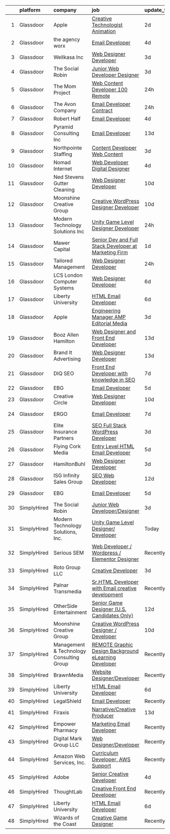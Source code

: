 

|    | platform    | company                                  | job                                                                                                                                                                                                                                                                                                                                                                                                                                                                                                                                                                                                                                                                                                                                                                                                                                                                                                                                                                                                                                                                                                                                                                                                                                                                                                                                                                                                        | update_time   | location                      |
|---:|:------------|:-----------------------------------------|:-----------------------------------------------------------------------------------------------------------------------------------------------------------------------------------------------------------------------------------------------------------------------------------------------------------------------------------------------------------------------------------------------------------------------------------------------------------------------------------------------------------------------------------------------------------------------------------------------------------------------------------------------------------------------------------------------------------------------------------------------------------------------------------------------------------------------------------------------------------------------------------------------------------------------------------------------------------------------------------------------------------------------------------------------------------------------------------------------------------------------------------------------------------------------------------------------------------------------------------------------------------------------------------------------------------------------------------------------------------------------------------------------------------|:--------------|:------------------------------|
|  1 | Glassdoor   | Apple                                    | [Creative Technologist   Animation](https://www.glassdoor.com/partner/jobListing.htm?pos=130&ao=1136043&s=58&guid=000001837dcc27abb27df89c69486fee&src=GD_JOB_AD&t=SR&vt=w&cs=1_6f1f8c33&cb=1664262875615&jobListingId=1008160218699&jrtk=3-0-1gdusoa3ijrr5801-1gdusoa41haq3800-fbd191514e7d56a8-)                                                                                                                                                                                                                                                                                                                                                                                                                                                                                                                                                                                                                                                                                                                                                                                                                                                                                                                                                                                                                                                                                                         | 2d            | Cupertino, CA                 |
|  2 | Glassdoor   | the agency worx                          | [Email Developer](https://www.glassdoor.com/partner/jobListing.htm?pos=123&ao=1110586&s=58&guid=000001837dcc27abb27df89c69486fee&src=GD_JOB_AD&t=SR&vt=w&ea=1&cs=1_cf466d24&cb=1664262875615&jobListingId=1008156418066&cpc=47CFDC01B3F81FAC&jrtk=3-0-1gdusoa3ijrr5801-1gdusoa41haq3800-ba3a2b1200426598--6NYlbfkN0CNOKpjDIEH11s39GTuUki_mvxNbnX5BtDlH5CMrheAnKze_5JrwQ4joDkGUDohP_TeVmpf_1zaSQAPLLCMXaTrscln2tTcZD09p9HKpnyd-as8dTt3XrMsS4PL3sROnPnm4BK-TxTQqsNl2ScSlrBi5jEoqBn8L4mqF1IhiuN-S6a-YM_3ZKp-2hWa-mKXzAMGqc_7uE8hwvqjXv31dw0zk6mzm6yV9n9DZoLt_ztRnpi3B8cAWAtByVC72YwDvyaWyUHB6Mjs7az6-kXrfEWNOwmBTxXXc7IHdnuSqyVfbE2EncN91mfWZRwi4LgUQRXxYh9SQos4gy0eGEXFYC6dXFPWy75pq9LdJIcbQW96-nydJftnKZfgzx1pglx_DiPv0LhMFq-0J_g4mRhEfgY9mY8fMEIhEMWJIQ-XIVm2xDXKoBBFqRlR7GRSPE_k5q-Jt_fpurNKC_rlVKCBa49sxP6h0847Sn0udOy9_zgZt7cuL8QZuCSMyydWwCMq397EvWYDVitjYQ%3D%3D)                                                                                                                                                                                                                                                                                                                                                                                                                                                                                                                                     | 4d            | New York, NY                  |
|  3 | Glassdoor   | Wellkasa Inc                             | [Web Designer Developer](https://www.glassdoor.com/partner/jobListing.htm?pos=110&ao=1110586&s=58&guid=000001837dcc27abb27df89c69486fee&src=GD_JOB_AD&t=SR&vt=w&ea=1&cs=1_0d40004e&cb=1664262875613&jobListingId=1008158726924&cpc=8A48E7D5890B96AC&jrtk=3-0-1gdusoa3ijrr5801-1gdusoa41haq3800-64b475efa8964fbd--6NYlbfkN0BdDHiSlq2TKVYTvK036ioTcRDjelCKzvFOpLFiF--0iYywErtz7uGZ-92vhE2ktUvlq98-sndBfZrXxv_ocfrE0XFUVCaf35SpJWwfn1zYGc9UbipOHtfrKrjms-KJ8FQkoywJ2aZMAyeOhwh7wfN33fdYW0oT13cgoa1ojk533IT7nEGSQe3CdKHtaG8IrZdmJLVz01EGIQ2PEntivlzsv6w6UmH7I702wlp79lZvHho4AZmhq59jSNdjusLBlCtaMPnGO27gT9qukkoCxlpwMcGPo96Wo-WHQO4jG_n8dxfSexzZ5aimzr-ltRKS-sC7ICK4H2gh8tUI-_mT6Wo0dVUxZQwlfiBu6iYJRIOpi7W53eLIltwYt2euX0Q3GsSXOuR0jgzL2Y8YcrqPiSLwZwibfW-SPqX_Bp-qP0dhubSWtTXByj3EOwqiPcKwhShOvKS8nvz1WjA_31fVcEbuHQfXQWRMngy4EqrFFCjJBebgQ0_bOeWEOARPsUHepq-EqBA_AyzHOg%3D%3D)                                                                                                                                                                                                                                                                                                                                                                                                                                                                                                                              | 3d            | Scottsdale, AZ                |
|  4 | Glassdoor   | The Social Robin                         | [Junior Web Developer Designer](https://www.glassdoor.com/partner/jobListing.htm?pos=116&ao=1110586&s=58&guid=000001837dcc27abb27df89c69486fee&src=GD_JOB_AD&t=SR&vt=w&ea=1&cs=1_c8c2892b&cb=1664262875614&jobListingId=1008158385207&cpc=451933188B21919D&jrtk=3-0-1gdusoa3ijrr5801-1gdusoa41haq3800-a4700ca198d49a1e--6NYlbfkN0BVEiCwtio_zq3mOGmhG3aHdQny94tlzy-k67z9IkphDraalBvzlH_uzJy8THcCVP2waJSd3yiwSETxdtK4p7WGdYe6iEdQIgLTJgRkgtmaAG-Ira_mL4q6O-3H-ODYq0f377Ah1rO660J0oLi7zvjCMqIM9s-nWo1gLlJP3or2dewY9edJ01451bpvce_yHEfdM7pBeUzDuqkl7omMoLSjdh7YUt_l6GIutwViAADVF1XW2Z8zD6PNhGACYHa9YCDKHCuwHlBgdtCnz5gmeVSAIH2Oe-auW3JSOycbQHsFOGo1AiwP1ymNoSv09T6X2gynblNxbhNCkTbkvnIn5hc8gHjSczkQWy2j2CkSc4dBUIR3v3lyfZfFzL7ASFXoEK5KUDiRbeiK0wvGHkHyRubu3t30QsvVWZsk5hlihRCteVR1wk7FG-Jas0r4mkTrSSlv659mzpaPuVvJ788w9b3tHYLjPivtlpjxm8-s9Sgyz1f9te9U_HS2KIHZuiYHHi-TzQ4m9yQgRDtuPB4QtjKD)                                                                                                                                                                                                                                                                                                                                                                                                                                                                                                                   | 3d            | Dallas, TX                    |
|  5 | Glassdoor   | The Mom Project                          | [Web Content Developer  100  Remote ](https://www.glassdoor.com/partner/jobListing.htm?pos=115&ao=1110586&s=58&guid=000001837dcc27abb27df89c69486fee&src=GD_JOB_AD&t=SR&vt=w&cs=1_4146c146&cb=1664262875614&jobListingId=1008164091825&cpc=42BEC95245890617&jrtk=3-0-1gdusoa3ijrr5801-1gdusoa41haq3800-ff66e1d1be38de6b--6NYlbfkN0BDp_epf89aHDQhKpPegNJQ_ldQpEFZQsM9OcONMGxWx6pU56EKHF58QjVdAUvn2gUbpH2D-Xcn68OsyO6GyaEFEol_XQIHhkXHzveuxVYW2wzfYgYBBS20mGRokWeWIBVbJ3ThXBSF7trpB-SY7l0-5AgmhcjMrobZRPqfGwG7tUYYQNs5CoDFXXAK5kk3Z7P6pzZHMQC8PhkTF3uuWLyscHzjUFxlia1p8VZOxb17VZqeyT2GPfyFkwh5sLgsOAkBJwZM85bBm3hLxHGz5SpccV5wXZixg-sl0xqsE9-2FA5emn0Mank4CM7HSISrERusfSu9QsETTgMCYqy-moY_DvaBKJiPbN_1IVtgK-mYTYkuDvoazI6WPimkZKg5hnLLyGimk_oIEDCP3pnEf4Ok7JNrtB2mVw1QfHcMEmdwLo2N4_ofdAmhmrOEwmUteo9zg5XCo93qTp9LKCWtSSJFNiiPOIFS_mEKUKvgDA75_hYjqK21iGcX_Zred_7kXpaZH06euMa8k2ANRYNYW5Khb1w2FdngSWTv0qpTGxQsaSBtUnfyGk0LPXFd_jKGFk6R9E4sM5ECZgL2gbdIDfuV)                                                                                                                                                                                                                                                                                                                                                                                                                                                  | 24h           | Remote                        |
|  6 | Glassdoor   | The Avon Company                         | [Email Developer  Contract ](https://www.glassdoor.com/partner/jobListing.htm?pos=129&ao=1136043&s=58&guid=000001837dcc27abb27df89c69486fee&src=GD_JOB_AD&t=SR&vt=w&cs=1_1b4417a8&cb=1664262875615&jobListingId=1008162792934&jrtk=3-0-1gdusoa3ijrr5801-1gdusoa41haq3800-b7408ea2e7c3ffd8-)                                                                                                                                                                                                                                                                                                                                                                                                                                                                                                                                                                                                                                                                                                                                                                                                                                                                                                                                                                                                                                                                                                                | 24h           | New York, NY                  |
|  7 | Glassdoor   | Robert Half                              | [Email Developer](https://www.glassdoor.com/partner/jobListing.htm?pos=122&ao=1110586&s=58&guid=000001837dcc27abb27df89c69486fee&src=GD_JOB_AD&t=SR&vt=w&ea=1&cs=1_4f50f69b&cb=1664262875615&jobListingId=1008156402707&cpc=451933188B21919D&jrtk=3-0-1gdusoa3ijrr5801-1gdusoa41haq3800-42c4ec12f57e02bb--6NYlbfkN0CpzDdaQkua3np5pkmj49lKioZwmwxQ-yx5plwbYmV_M6xSIJIkD0PnD0ntiqnEwO1LTHRAR-7odutKybmCxm4fIFV0y_I_v1Ncl9DXxzoMHMZrdbm8WbEdvasGZldRVYzRli6H80llDv0CvLuUO4n5IyKRDfv3KytJN8mDJo93RRxSd1ih5IV-zNb31-jdylIJSFgcOOivBCOYY9oEO8GURinz1JcYzAWInWL3DJxS9N666SqlP6TtgRNF0DkzM2v97qvnPtmImm24HtkF3TsgdFA97KoHp8u6kdXbyran3aTfgr7UN0iht35YKav5ikiz3UCiqMsxGzsJdGnX7LM2xvQk1_Pa_X7Cy6Zgh4xhRMdgFG9M1y4MlHiPTdetjGozurXszcz94Py9KGPRLt948eDvKAgD2GBY0YMhiCEvrh650YgD2xZEgQvzCtdC_HB-7vX6jLVHbMn1uuoYeGcn7Bj-ZUyRlpjGWIfMOPoQkap_9csLzxQFSfia7KpSuv8oXTOINkgYixflpOnzoaB2e7ram4tv5DpuR92MavIA1zssOmJNqO8A)                                                                                                                                                                                                                                                                                                                                                                                                                                                                                                 | 4d            | Irving, TX                    |
|  8 | Glassdoor   | Pyramid Consulting  Inc                  | [Email Developer](https://www.glassdoor.com/partner/jobListing.htm?pos=117&ao=1110586&s=58&guid=000001837dcc27abb27df89c69486fee&src=GD_JOB_AD&t=SR&vt=w&ea=1&cs=1_89f83d5c&cb=1664262875614&jobListingId=1008136820963&cpc=75B6770C194DCF89&jrtk=3-0-1gdusoa3ijrr5801-1gdusoa41haq3800-26c59646bb73b32a--6NYlbfkN0Bjic9BpODao-m9BEup4myv2yv9o6hanv70kCRpjMjSDcmmrD9YS-C36VMErKkfZpW7u8RJCJF-3yTU9oZ8p-_g7jnvGsWAmlxKSZbEg7m0sbKe6QoybJyi2YaE0NPp8cXkC_vIPWoc9LlCeTuq0RhSDlsrVbU8cpe81JSeiQAh_TVnXrcGp4Wa9pSpcDUFXgdtLN4hZbzY-n7wvWtR1qzN_w1EA1TtlYLsKItDJ4X3pCI-_yiLdAQUBN4BhYOIujYaiQcWOLJdLZcEAWlxuw5g0JRF8WZ949PAFXVHAuHp4-hehmbfsC_mpQhlEbmIpyMO4GVc62LVp5UhCSZOz82KGwW7e7RCXtC-RLTUBLdupp3M6Drh_V93NGT3ftldoKkhx8kJErFSPHdn1Wle7ZG7lLE78odlrMZDeTQafsRNRGubPAiwh3wwy8Dgoz9rRI5hjWiWmfT4JeXCsQ8ZijcC8XI5r--q0MtE2bbP_cM_hRw3yOdJFY3csy0zE43exUCvhdcCA0nOebyPtt0gWkmw7wDVuUnNWZfas8mjcWYK0dL6JPVcPb9BqfD9w-TmYNzA_wFhZVVVV3vwmWuo9gLa50DBOnsJPuBiP5j2vP05pUDXFH11HI726XQ7RBf5knofWjTxaGrf_tqsquJvE9gj3QNXnihpTktv6iY3T0vpvy0ZDwiiog2Uti0LV968LUtwf8ZVD89r8UHhRCFsg923lS5pjboepy76dAgc3xKzLNebLlaVYkQ9YoWz25-d145u6yVfLSMQl6Dh6ZgCXmVXFXgmnkxQD9jQr5nOBXRV5pEi9afxVAZVeiU0SbTO84iWJUnLh9MdDGPFwvoOH9Cm3MY0AJ1rZI9QNL9dbBqH8FJybm4HeBooDiGhRfAVE6VyRgecTvU8XY86IimSmWt4Fuh6dVufWDft2fTmnqVnPRomjNbZJpcznqBMGxPJHqdHKQ3KJNW3ISjiuiUlv28pSmsaI8w6R8amrITLTws1LTb8lcfawaz3mAZrnn5dbBJvLBBowQwP58dwuCwdFUYI) | 13d           | Dallas, TX                    |
|  9 | Glassdoor   | Northpointe Staffing                     | [Content Developer   Web Content](https://www.glassdoor.com/partner/jobListing.htm?pos=119&ao=1110586&s=58&guid=000001837dcc27abb27df89c69486fee&src=GD_JOB_AD&t=SR&vt=w&ea=1&cs=1_defc5ea1&cb=1664262875614&jobListingId=1008158667307&cpc=FD1C1DA32C38CFA7&jrtk=3-0-1gdusoa3ijrr5801-1gdusoa41haq3800-85aa99549f7952df--6NYlbfkN0AJKXzIKBK5A4Icsd-X245WBxvNnoj5lZwbXMrU7Kqokpie1q6NXPPYrRfUeJUwIsRRPP95Do67jS0k5Xz0gRknd_E9BJMttQOK3Jc7kaByuTSRyYe7Jip0q7etfqfKdC2O-l385yo5RddQSZnnaUvOyiVw5nHQjdaDYnjCJMJNMEm7y5cefPuJwVlwCn_eG6jp2dwSD07VlyDRHQ7aNnmV31f672sFC9zCURUKaHKb8GySPsyeQ4IGOiI3bAtZpMd4mVgNv0_8EDXbz_EVHLlc7GNbpYH28Lgao3jzXftinvXE1j6B0iNUzutT0n9WZpUZGoAyWTW_DCW420UHhVSlxhcMo7iw5qGmH_DKr8frTFa5oWDNBN5lFcryvP2Ya77G_C6btG2lVkSUf_fpuTpKZZi1K56vFrRRo7nxGQavEq78_6g3FtqOpnvCD4OEibKBd5NJCtWtFJh6sBgMucWe7XwK6TcSVwV9FQuQ69wKmzYRJPzeZ7eLSqvF8V8rxdNgvzT7IDbFnb0TIBWdrfnZCqzmrRsrE90%3D)                                                                                                                                                                                                                                                                                                                                                                                                                                                                                                   | 3d            | Remote                        |
| 10 | Glassdoor   | Nomad Internet                           | [Web Developer  Digital Designer](https://www.glassdoor.com/partner/jobListing.htm?pos=106&ao=1110586&s=58&guid=000001837dcc27abb27df89c69486fee&src=GD_JOB_AD&t=SR&vt=w&ea=1&cs=1_632f642b&cb=1664262875613&jobListingId=1008156535200&cpc=59DF70BB7E75A6DF&jrtk=3-0-1gdusoa3ijrr5801-1gdusoa41haq3800-23ce8bfd8a2f92ae--6NYlbfkN0CNayYzF1mBaI40OgT78t3Q2d9IxlwDzhsYR4HK7epYUZ7O1a9H3LGGlr834IRh8D4g5f9Pb-XN-gT3ZkZYa5E1e4kKBbadp1AMzPNW4tOO0gcsWBKHFCE7T4TvPh4h10Nq1OSdKSAoNZbz09QH840C3UVZwwqSirmOasX4OPQ-xbbBRAXHNZUHvxQmMXlvD_FpAwLC4GNhLOR2ukP5qLOZ59FW1p30UIpqmEpqlOs7AT3rrKYE8yohPYH8HDTGwRTsYWWn3UrLBNv0ufP2MnyOD-q6ALCI6d2ElVUu78bE2FkN9ibTs0T_f3OTzAT63WpDQEVifSHGdgV1PX4a3q3WiW1rOF2JUZy7vvxbbe06evyZ2eR3rA7DgdA5VrR1Nf77lKTL6RF1s2zGba-AGtWYTmoxpFgUVy370PMTtFPefmx06NOW-26fzB7YSImkObnh4mS-zoj2D0a5v-2jkZVchQY53-xXDBlb-o3ZsxWIAArlWA0TIDCtsUaBbk8CgoA2Tm9VDQ9nQ7uVgrycI-jb)                                                                                                                                                                                                                                                                                                                                                                                                                                                                                                                 | 4d            | Bulverde, TX                  |
| 11 | Glassdoor   | Ned Stevens Gutter Cleaning              | [Web Designer Developer](https://www.glassdoor.com/partner/jobListing.htm?pos=113&ao=1110586&s=58&guid=000001837dcc27abb27df89c69486fee&src=GD_JOB_AD&t=SR&vt=w&ea=1&cs=1_aba791a4&cb=1664262875614&jobListingId=1008145249117&cpc=8D52E76475A7E842&jrtk=3-0-1gdusoa3ijrr5801-1gdusoa41haq3800-92ba3729d6720e43--6NYlbfkN0AkLpTqwQyOHWZzzBh8L-NJRXeVaRNqbLPAA2fHvkxVuJSLLV_rgQ08NUaPLcDDdaiRI9iK6jQn8J5ezsPbwTlDRK7srl-ykfpmt3l_n0AvFlfSjZ1RrdHiBVvDTO2_uacut2-qB8nyvUhDiFLOk14-qdjvwrX5nKmYuUYySmL6tDhpRCi2mwK2dyD5brS4HJzqXsHFG8FE-xfdDYwYvwpGiz3-GbXt7VPFubgTf6uyBLAm1CLeTGrvBv768cOitj2rqX5L6zHNsZrOWJzntxGwffTHgUPEDNzR19Zx7cGqnaxyUnk7-V83_csP64aCki_0wa3ePdFWTDqEgdYa889xRaXbZvm_RhsC9X_BLkzT2X57psRWr8dFiIEExLwFh5dwXcdX-ypq8nK-H6GopL4V-OETTXRHNFMR6rPczqFTBJOsTb7UOalfNevB3ipkgnTYq3rDiXueRXeUvQ2wllxKKQO30eu-jzsspe34lOD-FoY0kqTYWJAhXKUwJ_DDF697Yh5wcnBy_A%3D%3D)                                                                                                                                                                                                                                                                                                                                                                                                                                                                                                                              | 10d           | Fairfield, NJ                 |
| 12 | Glassdoor   | Moonshine Creative Group                 | [Creative WordPress Designer   Developer](https://www.glassdoor.com/partner/jobListing.htm?pos=101&ao=1110586&s=58&guid=000001837dcc27abb27df89c69486fee&src=GD_JOB_AD&t=SR&vt=w&ea=1&cs=1_8610542a&cb=1664262875612&jobListingId=1008144606129&cpc=D910AC0D9B8C6152&jrtk=3-0-1gdusoa3ijrr5801-1gdusoa41haq3800-8aa1d01abaafe033--6NYlbfkN0CG5LXwJMQ_F-UEP33lv6qdrvZYV73m8wbNemMfzpMfCtLSBZ65YDIhxcsYdQmKsjJKwH4-0_2P_dhzJyRl4W_1ZhYbu65hrieSm_JWSH1IUM5nx0fWkDeI5Yiu-NBvhJrKJvIM65eUzIMmzVCJoIuMYFEDHmwvOqTooKzWVSwMutjZPIWpJE7hzno-Jo7rvj_CrcO7FHZ3hUFP0MGELu-1QiYHVlo7dXXDIewzCeGEk7QK4kZaj1bJDS14QjOIt687xATY-uV3s3B9b0Kkako_Wks0BiINBo-hME9pLbdu56yhD867-6i7K2ll6rxuavMCmD9upWgK1v0CCSPZncAH87WN1-4K00J6ycgh-PWI4p1br0s6hJ4xblQDY3rAweh6N9JOVfUZMjrFg51-PEinjwXnoylwMXZsgMyUGK-eC9pJs5rH3oiNleEg8TwD-gJ_-kwAfuPrGVAPfqJKbiEF-pYskLfpbARUPmJi8L9L8-RYdiaMgFtpSy2aTAjYCpn6MOisDMd98UB25lGfKI06rdPjKnR0wQs%3D)                                                                                                                                                                                                                                                                                                                                                                                                                                                                                           | 10d           | Tampa, FL                     |
| 13 | Glassdoor   | Modern Technology Solutions  Inc         | [Unity Game Level Designer  Developer](https://www.glassdoor.com/partner/jobListing.htm?pos=120&ao=1110586&s=58&guid=000001837dcc27abb27df89c69486fee&src=GD_JOB_AD&t=SR&vt=w&cs=1_7e4ce515&cb=1664262875614&jobListingId=1008162344280&cpc=AC285F3A3ECA6BB0&jrtk=3-0-1gdusoa3ijrr5801-1gdusoa41haq3800-1a0ff04fd1df6069--6NYlbfkN0C26OT7h5zXl7z1yVTYwN1d43osiYS9hmGqw_eY7i5KFzRWaSyxghJjTLzNEsEWeJitVsAM9CbaDoR9rnP2dFlkxpVOBdHmBLxlSFHDM7nNDlz8IRSDMNy-iKWVPB4NhAlNIEjvLyoohxz8_kYjQ-3_Md4M7puvJAyxCf4RZ9Ad5sLVBQagbdfzzIIpwDkTiEtbjooEGdW2CCvlm1swyZjT2ujVV69R9O2TGatr8H4anyM2eo1pvNgvuMZKi25GRx38k1-EfxU_t_o_LrUboThlJrD2eowfIIiLGpblph4o2I6d_I8SqGvcufZeBNE-PpZed067dizp6PyuNMML_g8EBjINLb4fElYPv0qN7HHICdw5Ogin9dqxfTyk-K8bhRaGH4BSsS6d3sRx3vHFia7xai2Lt0TXbtZO3u41FrcryiHVImsUTBWTORrnNur8tpE%3D)                                                                                                                                                                                                                                                                                                                                                                                                                                                                                                                                                                                                   | 24h           | Huntsville, AL                |
| 14 | Glassdoor   | Mawer Capital                            | [Senior Dev and Full Stack Developer at Marketing Firm](https://www.glassdoor.com/partner/jobListing.htm?pos=112&ao=1110586&s=58&guid=000001837dcc27abb27df89c69486fee&src=GD_JOB_AD&t=SR&vt=w&ea=1&cs=1_4eb36e0c&cb=1664262875614&jobListingId=1008161379820&cpc=3164FDD6030E246B&jrtk=3-0-1gdusoa3ijrr5801-1gdusoa41haq3800-678dabcf36133cd7--6NYlbfkN0BzyIYrTMR_AjNKh_kvAG8N613gtHPANQ3sdLTkrtBd-2J63-4kKu3uw6yqUmEamedTdvY3ZAJEt3yS8KBnvKiYKqIxyOrpDC33b2Sj6sdZ8j7fkkA2jkgzSlGetx0Nn5fIVmdMDwyQV36sabipW6DbNdNhOcqrRn7J_-dtVLVBWEL5b7gFXAOSDXYmG4KvgkOzVuP7uhSmPMVsZNI1baRli7U4JOi9OQX5PDUJCoEC0LafMq22nK0uSnAOcFCs0L6n2BwnPmsoP7GU6E1DNUGstABzfrp8Nbjckn-MKIHcPqK4exPdWJ7kjEpIjiEccw5Nr7tos23AHWU17nNlYtc0eqJAZzz1ctquMEbd_CvsNS9COSTc8ivTIwddCzJHAur0FjVQCmjrjSTqgQU57Nn_umIJFTQet1H1bPaydFC8g15iq7ePCe0C4t0eirF4ONZz7Fs3_3qjqVfuOWm54HqqSOZF6CPTy88OFttRAT6tkhMqCAa9rDBG-yiJVZfjKDPk0AuKCOZkHyrhC4J7TfnC)                                                                                                                                                                                                                                                                                                                                                                                                                                                                                           | 1d            | Clearwater, FL                |
| 15 | Glassdoor   | Tailored Management                      | [Web Designer Developer](https://www.glassdoor.com/partner/jobListing.htm?pos=124&ao=1110586&s=58&guid=000001837dcc27abb27df89c69486fee&src=GD_JOB_AD&t=SR&vt=w&ea=1&cs=1_9b6b56f2&cb=1664262875615&jobListingId=1008162619703&cpc=9908D8D4413DBB8A&jrtk=3-0-1gdusoa3ijrr5801-1gdusoa41haq3800-3f53709936aac99c--6NYlbfkN0DI_pqscLjs9LkB0jlO39g2s8RE9SCHTdataN4HV1TulM7Ds4Lr1PIsV9L2_JXp5oZvIt9e4yC4oYojrWz_jWLToL_W-6ClKVhQW1hoNsQEg_wCH7dhy2KROxunU4C3Gy5qL_U1SL2sRKNW4tddoLEw0mF4NTvCGtakNZEaKEkko7G91vspi8ASCE4BWAYXMzgBTzNx4r5MlgBUxKuMsojaNEV1Jnjffp0SzNlfW0EeVtktzOxL0xi5Omg9tiKLpftuyNuOmCX1b5QBBc_sBJA0gyP89vyWfGZhc2XzzoX8xl4ULK8H7EjqKvuCJkeXf2Ec-cu6q9ZgRNl4ST0Z43KrbnzbYqw_VHOgxMu_mDmi6oorg8z3FkvGjtzJ6sWJ6eF7tSQ3akpSrbeXB9W_mlwaDgEKSojgUEbaseeE2IoQKCRUuw6YOzPZYTTENOrEVLyhUyfXBNpumz2MzY-hINT2FV7pDt8I-64eTAJjicuLni9HecsaxcvL7TA1_ePWheMKkn76mBpcmnU6EWLxQA2Bq9cAguw6gB4%3D)                                                                                                                                                                                                                                                                                                                                                                                                                                                                                                            | 24h           | Columbus, OH                  |
| 16 | Glassdoor   | LCS   London Computer Systems            | [Web Designer Developer](https://www.glassdoor.com/partner/jobListing.htm?pos=108&ao=1110586&s=58&guid=000001837dcc27abb27df89c69486fee&src=GD_JOB_AD&t=SR&vt=w&ea=1&cs=1_dc16243c&cb=1664262875613&jobListingId=1008151919672&cpc=A356F292FF34F670&jrtk=3-0-1gdusoa3ijrr5801-1gdusoa41haq3800-cd83d3b7316d14be--6NYlbfkN0CckLY1Y7Nzm7RAXoTq-bvgsovIKUj47znE7HlWw5vlrDWT7l6GaPFsZiavTqzdiZcLGT1rMwdNFuXLUMdk63R4zNVY5rB0gmkkrjoBJIet_1tyWwurfIW3bV1T4KDovliPlLrmzDpLZZh-6KdBWJXpfCgdQ0K3EHDaHBCHtg_bF-g5FQ8On-gWkH3wNMJVMXr9P8JIOwbcH5NRWTZl4B4cKfUNFWbKfIMhEeM2VZ0BC0Wn9PTVrxL4B8Mpla_rOiovFWG6zQZlyO2wo2ki-mSy1N6je9EEoXzp4WjgAPyzosDqxErVSu_AbLKAGfAtwUD2qcgNASeJrz8eS8DfRojXOFiew3JtULXriH360xNk_hClSkUi9IjMSSOlvgn-pNsczAKavP8wH336Wq_WW4EkE6Cc1CGaYqtIPDs5jS8wrZ9H5iVw3vly_57ts120j0ZHirlrFEnnyypOms1FjxEKSq5-xweuwDCEso2qW_vPrBQFsFf4ZxxUeZ_gjWqtGqRha-JhSdQhF0WkVt0Ic8l0Ek5qpVqUbjorUGoE44XVFKY6Zb6e3uG_MhHvUIetac1kEaXP23eCgcMqUPi0PNHNfpXWTngHyHigxlFdYjuY_H7QmPjzRb5wvFGvp6HfMSFX5js3GW_MxgQuTvNrXU3lLrFdxES_5LEWgyF4oWZ-SNvefycW_6QRlFhGr8ceoByR8BrT05B25PVJ8MB9DIVbngwdWvWVqb3mgrj8MQD-_u6PDFGFNeIT-5QkEfYJnMRc7Fw17V7TFA%3D%3D)                                                                                                                                                                                                                                                              | 6d            | Cincinnati, OH                |
| 17 | Glassdoor   | Liberty University                       | [HTML Email Developer](https://www.glassdoor.com/partner/jobListing.htm?pos=103&ao=1110586&s=58&guid=000001837dcc27abb27df89c69486fee&src=GD_JOB_AD&t=SR&vt=w&ea=1&cs=1_e78c956f&cb=1664262875612&jobListingId=1008151666447&cpc=6193B0C32834B022&jrtk=3-0-1gdusoa3ijrr5801-1gdusoa41haq3800-03f53513057877f3--6NYlbfkN0DHcE3Yf712Agg8ZUXPGnqUMnlB1FJ9ngFGtC1q6_ct6MWlnKqlMTtVGixI92paWSuDYXUyQe_64BfCn8KF_3C96MVvzeGRhxw6z5b6qEmOgiZwOYmI0xeitNxYHnJPJYcvuNwQpA5Tu-nP56s8N1U8FD5-TrOwJ6r9wrLiTwJ0dhToQ2xlqjxmM0APfqExfgWu6jxFhkd6ozf8FcPNoTycms9UD2rsoKyfiA2WrnUmdccrlySrd2uIt1rlMbIj7_uu7qksn10CFpzfYY8xF9iadHC2nVJkFzh2WCI6k7WL-evY2zkoy8oG5AhASM-NRuD7iuRTZbRWfKcRqpm96LRmWAt5l8ccbH7P5QdO2ixi-vNPaaXxb4VF7axphrjG-wHGDdF1PAooE2qsRAs-Z8AiKXFMXvy3EFmTRupvaeYYJEhaq3N7O293_dZdnQmYen7-AIUliUYYUTLTLhn1_K2qmY_RMTec82VHxvE_TxHm4CHIbC9oFHcH1OkJoSrlXow%3D)                                                                                                                                                                                                                                                                                                                                                                                                                                                                                                                                              | 6d            | Remote                        |
| 18 | Glassdoor   | Apple                                    | [Engineering Manager   AMP Editorial Media](https://www.glassdoor.com/partner/jobListing.htm?pos=118&ao=1110586&s=58&guid=000001837dcc27abb27df89c69486fee&src=GD_JOB_AD&t=SR&vt=w&cs=1_d4f6f673&cb=1664262875614&jobListingId=1008158072675&cpc=8795CF9063CD573D&jrtk=3-0-1gdusoa3ijrr5801-1gdusoa41haq3800-b417181702fe0297--6NYlbfkN0BvKrLyj5gPmtZO9T8euul8TCxuuKNOtzRJOomxnwSEodTz2Bc-sPZl1dBMH13w-jNYX7omHyxPGMhpDvHjV2KSYcmZ-jIO_gkWRf9CDgpZm4IA9NwdEO79vuBwpM4sx2Fb8vWZs75_z3w3XyaOV-Pjq56gWZyFI3-0KlXBHsdUNoewkMtWT3Re17gZpPlE1DVMBqeyivdMkXHNkJt6cqi3ZMa7vX0GLQg_3REnbuckUMuSbH-ZpVkloZ3EuRufHV9QIC33keywMZhedbQuTaK2J3qzVb-jDE9aZr_YYMxv_AiV6G1dHAKMcdZj8OYVX1VV_TcYlV44I8ALiQc_o_r1YdWvVj4SM9wnXrFFRwQ_jkxaag2I5ummU_O9vJkLX0ytRWJ1xIlTjKoZ1i0f_nijSZN5_4dNkQSD8PqXGvsvvdrZXj50r5QvrJCVFGP9JJ9u6fMR76hr9Kj3kKqJfQzwCEc_PmNvHxJI9zzFhoZXj-ATvaKscoRLHMlj8nK-xMSf9hrX-VsP6yn5Ej6xa8yyl7bKEkvGyTOCV5-dhT6lxYIdg8TDqlshFIAcgqtaf16QNARh8MFn1Lqzlyy3tfzIbmJQzpZg9g5gqVyePHwn_1dNcElExCDyNqbWn9rAXfuEtjRtXN2qq9XaQtrXQPudJsx3Rotoe3OaIUcAbHFBfyJ10SQnbsUFeyMA6XjVI34OlI0osqcFsr2BJ_faCSoBCuvD6zZSx4aTpUEsjSqdSsh4ehM9bjIlis7-1mz4tFSIRzCPWIo8lLNeaFq0UWHBsTqsuKDbt5y2LEyAeKbHXIx2T95sFj4m_HzzO-OzVm-5tysc5DIkT1YmMXv9S92CupnhydUY4BCI_oSp1zDmLoUescd0VOMXuV4tOKQUiK-os_ubvWFuIyOsCz2B3VHv5Yus4qieJvs3FeARX3SR1xOV-LbkjtxKT--z3GZ-blWRKruuAnNHy-5IW-KALVy1GzukfCDg5lWN0CZHLkHIUg%3D%3D)                | 3d            | Seattle, WA                   |
| 19 | Glassdoor   | Booz Allen Hamilton                      | [Web Designer and Front End Developer](https://www.glassdoor.com/partner/jobListing.htm?pos=114&ao=1110586&s=58&guid=000001837dcc27abb27df89c69486fee&src=GD_JOB_AD&t=SR&vt=w&cs=1_a4a8de10&cb=1664262875614&jobListingId=1008137197590&cpc=F7A2269C793D5877&jrtk=3-0-1gdusoa3ijrr5801-1gdusoa41haq3800-f914eaf60cc6a655--6NYlbfkN0CaLaeO0W0aSDE10oNno4SsRl14ssiVXEJb5QYZji-zar5Yl-tvFfpLfvooI0429clIlpdEDl7ZiqzEk05D9hDiSBKUxs8_v9gJKLS6hDH-HHAeR5KAWbIfelZ49o_u7irPhg1c0jH6X9syPxywrZnNk-tMw28vNSfQLGExeloS0YAzr5Lx6xZj_krmikE_v3Z-QiLhgfDJ9Io9SDv0IT3mBJnyodUfsjxSLW_gleqFCdLX7stW4ZxJjiSJ-xOa-URyPJbAsmBSLUcTKx1GBabrpu33UzgKA7wv1tfHAEn4vCmSbK29yT0ymvYU0-9Oyf0tgOkaNpIC51uCuS9PexvStOfR7HDp0fSOaMEOuxwXyAx6pjAlkKCAal3kRPfwo9endQIdEpsETdEJ-C_NrTy34SbKGFmGO45UAHt-HkX6zjKPCfRIS41mfTiZ5vVwWUyI9ago94W1vTG75MlPCxJLVgznvlYuAOTnIuLOtG3zlCOwUCl-msiD6BlHn8W7Txcx8dYQy3MOMo5hJ3tUUesC6fEPP4asN7uaIP-T3bhz5B47prqp1EPFntodMoIj9nC59A3OIEFNcNkqW2omf2HI)                                                                                                                                                                                                                                                                                                                                                                                                                                                 | 13d           | Chantilly, VA                 |
| 20 | Glassdoor   | Brand It Advertising                     | [Web Designer Developer](https://www.glassdoor.com/partner/jobListing.htm?pos=104&ao=1110586&s=58&guid=000001837dcc27abb27df89c69486fee&src=GD_JOB_AD&t=SR&vt=w&ea=1&cs=1_3f538bc5&cb=1664262875612&jobListingId=1008136755499&cpc=01C0F35AFA5AA31B&jrtk=3-0-1gdusoa3ijrr5801-1gdusoa41haq3800-3d7a0861c7f4e1ba--6NYlbfkN0Bzd22Ycjb5AqejbB3GS3A1UGXriJ-kZkBu2e0671QUJFj05XYpQYtfqQskCcE4KEKRKNCbIfddevaNtI6CLEoqz-RPbWSFHTRjXQt70XvNBs1omddiNJn7P6EUi-tJWkAAfFTMoKabsRq-LwcCQjav81TTNKo5YkXIitQz7-_V_H4BgMNeFM_8-3exck3c4nKoWapI1PQ5yaqyhAO1zGNxRJbGpN4x_eoAGa5yqRlVcXQws4JJW5chIxUjvIBomLtY4Z48s8kAFlQVxJ7J2c9j0YXbOzigoTCCCtJHn1QlppED-NoMXAPVAqQAt_kzZEyVcB3atPxPatmpe45Nkcs0ftajPba_jzaI5AWojCLtViyLCwjIxvURd_3vwQZIbDlRBdylGR7GujWpPY4Hy6x93RKBHCqxoaJy4Yua8qlv4rmW8oCJkjztB438BGKE8MNkseGWBWAXg9AS6chDanzFlG0v5yiI-Jol4etS9n0XjN6QBZBa3HwnzmhDq-_dXcb6qsXC4Szbow%3D%3D)                                                                                                                                                                                                                                                                                                                                                                                                                                                                                                                              | 13d           | Spokane, WA                   |
| 21 | Glassdoor   | DIQ SEO                                  | [Front End Developer with knowledge in SEO](https://www.glassdoor.com/partner/jobListing.htm?pos=127&ao=1136043&s=58&guid=000001837dcc27abb27df89c69486fee&src=GD_JOB_AD&t=SR&vt=w&ea=1&cs=1_1b61e962&cb=1664262875615&jobListingId=1008149803097&jrtk=3-0-1gdusoa3ijrr5801-1gdusoa41haq3800-ee95c5c2ad66a98d-)                                                                                                                                                                                                                                                                                                                                                                                                                                                                                                                                                                                                                                                                                                                                                                                                                                                                                                                                                                                                                                                                                            | 7d            | Remote                        |
| 22 | Glassdoor   | EBG                                      | [Email Developer](https://www.glassdoor.com/partner/jobListing.htm?pos=107&ao=1110586&s=58&guid=000001837dcc27abb27df89c69486fee&src=GD_JOB_AD&t=SR&vt=w&ea=1&cs=1_6dabc70d&cb=1664262875613&jobListingId=1008155179878&cpc=6BF42D0955AE9A34&jrtk=3-0-1gdusoa3ijrr5801-1gdusoa41haq3800-0cf2d650b1241a42--6NYlbfkN0CGHq1MJnkK8F4V1fAcTx22M1KbVuTsSK4uMyV0HySEDY2sob4WxX3sNiaM8dxrRRI4PWW4nk64U5LS0ksKGxjRfcxXonHEntuje1qEiuY8JipbLCUpMIGyRwnJe74w7o_Umpouq2heJbYzv_zhvgTJuGHP7gCijAgVulDxgkyEBKJI_CCzX466xUpCPsnkPZMhme4rbieuISrBXBoACbkSMgRG_lJZzYql1XDbb3tLzOEMfDtHB6YE4cgbJm9B05hRoPiwgZdAFOIKeCdVyrs2l-7aDKJTPaRV-dyBc7XkQJgW8pDb_9NGDy-iY_Wl5ENE_UK8MMSpyu9CvAoJlIDlOfcST59vSEpfQjsVlSipJtVrRwI05akpFPGTllBhPdZd64uC924oj8bSGtY31-YxPfmEKHOcH9madZHedhDdmiOAK6IrkOmsdIq498f8MqJuZjOFni9umkyPxa7NKvrouRJwOnyDFWz9aAlOFFHXLUkM71kQ6yxjkKyYGCwBNDn1AAXYAfock-Ve2ce4LIINXxxkIkNR4SZWLQJ2uzugYx_5UfkrQ-RK5zp76dppaDw%3D)                                                                                                                                                                                                                                                                                                                                                                                                                                                                                   | 5d            | Miami, FL                     |
| 23 | Glassdoor   | Creative Circle                          | [Web Designer   Developer](https://www.glassdoor.com/partner/jobListing.htm?pos=121&ao=1110586&s=58&guid=000001837dcc27abb27df89c69486fee&src=GD_JOB_AD&t=SR&vt=w&cs=1_14ec7f31&cb=1664262875614&jobListingId=1008144518073&cpc=FB7E4A1762AE5BEC&jrtk=3-0-1gdusoa3ijrr5801-1gdusoa41haq3800-509f68923e5c071b--6NYlbfkN0BPwlZa85gbT4Q3XYQoU_uQn0Qmw9zd_9UNfmcwtqAVud1yvyq1Z4UAlx1bxhDUi3IylK4O56pvEW6nbq40hYO2z1Zqn6T_tUYXwOh7VB0bbJVVxeqDOCJla6Nk70emjPvRumMlH-6lYRvkogN5p-649NG-Yh8cwCHV7E95Ji0fYPxmjVn0Qg0x2DL4HqHZN2fEIJG8NYIOauO8mx8dROAPtcQqL0RfYy55wb3mHw6bDFYfgVX6TwWxc0chiR9hEj-IJTliqwCyKFTwTJz-7Ej7vmLDWwJHJv_cDOpc9Mnu8PSAmEiqGkfuvtoCk-oTNBE4hQa6VgUUyavgMg5s3t6ghiBASWMtZNfkwsZLPGFRcJ7-D6IRd1jprAS_uuIdwb0YcxIXKKYCcySM6TzR_a_Rnnb9KJ8mQa6ptnxq1jrBQ2N9DB4KZj8ov67A_LyTYagS417CrqEF4V7ECiDuw1mW2FPPz7hoWqPWH2pXs7Yqx-9_2lontvhmBtfoM4XwYtqhgtdbu1wdWeoGjjnJmCsy)                                                                                                                                                                                                                                                                                                                                                                                                                                                                                                                             | 10d           | Irving, TX                    |
| 24 | Glassdoor   | ERGO                                     | [Email Developer](https://www.glassdoor.com/partner/jobListing.htm?pos=125&ao=1136043&s=58&guid=000001837dcc27abb27df89c69486fee&src=GD_JOB_AD&t=SR&vt=w&ea=1&cs=1_959b1243&cb=1664262875615&jobListingId=1008149160717&jrtk=3-0-1gdusoa3ijrr5801-1gdusoa41haq3800-d3a7b0f5214460bb-)                                                                                                                                                                                                                                                                                                                                                                                                                                                                                                                                                                                                                                                                                                                                                                                                                                                                                                                                                                                                                                                                                                                      | 7d            | New York, NY                  |
| 25 | Glassdoor   | Elite Insurance Partners                 | [SEO Full Stack WordPress Developer](https://www.glassdoor.com/partner/jobListing.htm?pos=111&ao=1110586&s=58&guid=000001837dcc27abb27df89c69486fee&src=GD_JOB_AD&t=SR&vt=w&ea=1&cs=1_12d71df4&cb=1664262875613&jobListingId=1008158190005&cpc=F583A5AE0DDDFE3A&jrtk=3-0-1gdusoa3ijrr5801-1gdusoa41haq3800-a0ea9245d6fa4c82--6NYlbfkN0B4jp5mfsiLEiFpPCxOna81i2z6rJx9ZIZWhVZJ6SFnYXCWJwwq39Svy5SwSHXL2CDEWkrfSIEY8rD4Kf7vONLJXSv1Oo2u736C5bxpelPlGVSoiTMe03Fob9AlcWAREJIAC9c8n53pLR62aGQfxVorOh5ZWjsD5KTctigLkjCy8siiZWO94SHQ1MP3sGNr5mRyaefJdHXlxArV7fRaTSzwXOKLpzdFwfcZw5zPMWjwGoact4qGLiLllC6BR4BA1mVmIlhJ-0uxZGQvn6SjS-YiiBMiB4Os-w0yOfJx3ew6vafzQY9MPNwN0qnunDo1ZQkQitPttn2GrOL-6lMZ4VDuTezvOBjeXRez9Z121JT_zSkvR3YZOBKG79xuQZrOI_UhSP3Rrfq15hgUVNRpGf5jDBcWM9tJkFSccNy79MlAVghIvL-9qp3hQRYYxJU7ViNa0FEeGw5c0zsPRSmdnAxnKqRLFylNmwBBl2hqh-C_f-cWW9GSbngQJtQDped9Q1NAyO2RZnbtng%3D%3D)                                                                                                                                                                                                                                                                                                                                                                                                                                                                                                                  | 3d            | Remote                        |
| 26 | Glassdoor   | Flying Cork Media                        | [Entry Level HTML Email Developer](https://www.glassdoor.com/partner/jobListing.htm?pos=128&ao=1136043&s=58&guid=000001837dcc27abb27df89c69486fee&src=GD_JOB_AD&t=SR&vt=w&cs=1_6dbfb35b&cb=1664262875615&jobListingId=1008152841850&jrtk=3-0-1gdusoa3ijrr5801-1gdusoa41haq3800-41bf9f4e9999314a-)                                                                                                                                                                                                                                                                                                                                                                                                                                                                                                                                                                                                                                                                                                                                                                                                                                                                                                                                                                                                                                                                                                          | 5d            | Burbank, CA                   |
| 27 | Glassdoor   | HamiltonBuhl                             | [Web Designer Developer](https://www.glassdoor.com/partner/jobListing.htm?pos=105&ao=1110586&s=58&guid=000001837dcc27abb27df89c69486fee&src=GD_JOB_AD&t=SR&vt=w&ea=1&cs=1_9b093469&cb=1664262875613&jobListingId=1008158597606&cpc=6EF74AC2F94C1840&jrtk=3-0-1gdusoa3ijrr5801-1gdusoa41haq3800-85490882144fd161--6NYlbfkN0CsvGRZbeWXy7T_FdI8kH1f0ZYakdqkbhVCS9dk-U2LcbO7TWKGV0_G2dU5JZ-MBi8Mb8JCsb10BlTzXqxx61ZtwYGwEh_YY3aOydQ3YrOSZwQG39k8QbUx3F7BcnXSBIhmZUOEGtc9dVgL2PIjY2VdyquHx2Gr_6a1X8bbPRdEZe99aTmirVMrgUHDAlbBOJBGy-PMQBUmz5PvBYFo_KDPWfKCcObkPfWT1C4bAec8uPsns2nE7CpbahSdnKQRb6lZehIcDhe4Be8FsVrdl4yO4IMIlp838h9Upz7ro-Y7T-wnxMC9tvTYD2QWjgcTC5dq3ogNXrUJgyxqZTyFXIe82xRd83EjL707j0PGwh9Eutg4yMYRPFJXYZou24NPQlvsQgNKjFpabiCrc3w0e6U0vjAUxNK3x1_zb_dHxiQp9PohJvcNdcId8ZrB6bDz7cUTPcUMwNR_37Tha9uDOebzncv95tcCu7xJBtbxco-hH5f1sjb3SB0QChU9qZnnY7_O9rE--5v4uQ%3D%3D)                                                                                                                                                                                                                                                                                                                                                                                                                                                                                                                              | 3d            | Fairfield, NJ                 |
| 28 | Glassdoor   | ISG  Infinity Sales Group                | [SEO Web Developer](https://www.glassdoor.com/partner/jobListing.htm?pos=102&ao=1110586&s=58&guid=000001837dcc27abb27df89c69486fee&src=GD_JOB_AD&t=SR&vt=w&ea=1&cs=1_d4bf8d77&cb=1664262875612&jobListingId=1008140025434&cpc=7F406056C5176881&jrtk=3-0-1gdusoa3ijrr5801-1gdusoa41haq3800-740921ec2d4c110e--6NYlbfkN0BXKvv7PqDen8JuQ0C6qdVYs4fP1Rx4GfxXeDIOdpN9WNjnxthyP9e9Iz-9JOhFKCLR41M8pyzxqXVVuhvhSRFHG2PBeQWqOOAM3BoEO7UipntBz8xAuet6zJ6v1WDjyteK-TqAJR0tiEoVU29t1iURwb-iZz_038jNGFD4iRMAi9Enreh44VUx2bD4-fXzhqzV1Jsg1WoneI-FrnWivD90syi_NnwcgdWHx6SZEc2-C-preE3HvZB6y9arc5w04OMTFEk33kHCWosZZEb5pKQWje6A-o5nSO31G_vnm4r0ZX1YAQtkHwynASvbb_HrS1SVS8QFh-lfW0PRLWNuoc65TEiV7pjXEK_MgBbAjxI2ILVTGkrTp9hcSVtLl4jG2zH2e8v8iUUJy1SltwFFmIkZWchC_aNlGzbZk-QFXlgFy8dVW0F17IJA0BV1P29IaKBDAUQ5tXTBxYCUhgupkacERb7-LZmclIdDRQBr1O1MiELNzBEvwlmq8KXVk_k22nv190-YPQXnrG0rVW5z6nM9)                                                                                                                                                                                                                                                                                                                                                                                                                                                                                                                               | 12d           | Boca Raton, FL                |
| 29 | Glassdoor   | EBG                                      | [Email Developer](https://www.glassdoor.com/partner/jobListing.htm?pos=109&ao=1110586&s=58&guid=000001837dcc27abb27df89c69486fee&src=GD_JOB_AD&t=SR&vt=w&ea=1&cs=1_64bedf93&cb=1664262875613&jobListingId=1008155179808&cpc=AF770993EC679D41&jrtk=3-0-1gdusoa3ijrr5801-1gdusoa41haq3800-11c7121c53daf6ec--6NYlbfkN0CGHq1MJnkK8F4V1fAcTx22M1KbVuTsSK4uMyV0HySEDY2sob4WxX3sNiaM8dxrRRI4PWW4nk64U5JBc-Y8o6JcBkVEgqJdYNNwe6kzDBoy7PXcSE8oBNN36OjMUcNjO4NCvcksOgo40LT40jU69vg3WON1HCGD8WsOglbyyjVjZXWudzfExmObFoeGgCShclWcKv5TD9wSjTPnAjaKUDywh-BXhTS9EY05cqlFWeolCP_ysC0e-6TvGQxCiMJ8rQzFKb4q5i6_SGnDcX_7OY8lDkJMJtX_0v9j8dV7di8JP4hx3ZZF1xg3gxCwje77BjoZIzGSjpBDtv3Uf2xFwU1S_GCueyRl-pz51XcpUeP2WO5BLFaZgyDOIk7m6XK5J4gcnB_zoqRVOWxeay5X4TRNFi3fSYggCfwxrXFMO9ZWpATKsFpXQTq_2e2p5Q8uS_95RUklyUSuMgHlVrmUShXWGTgIK39wigwRzUqSk9jxdGgziJbdCwMrnBcl21QgLRtKpXkSzdxm44gsaLmH8oQAYnMAgaXgynyYs3Hp1t1LSWHq_JFajpdxrTeWrETivWg%3D)                                                                                                                                                                                                                                                                                                                                                                                                                                                                                   | 5d            | New York, NY                  |
| 30 | SimplyHired | The Social Robin                         | [Junior Web Developer/Designer](https://www.simplyhired.com/job/xXFlOvcxo69Vb8sWK1nXF9X_RWaLRf5YkM8Fybu7tMcpG0iT87rPbQ?q=creative+developer)                                                                                                                                                                                                                                                                                                                                                                                                                                                                                                                                                                                                                                                                                                                                                                                                                                                                                                                                                                                                                                                                                                                                                                                                                                                               | 3d            | Dallas, TX                    |
| 31 | SimplyHired | Modern Technology Solutions, Inc.        | [Unity Game Level Designer/ Developer](https://www.simplyhired.com/job/j1aVOQWkhiYw260i5d2yYaV3aBplSfozjLvA7JZiF9n6bTuGxuylOw?q=creative+developer)                                                                                                                                                                                                                                                                                                                                                                                                                                                                                                                                                                                                                                                                                                                                                                                                                                                                                                                                                                                                                                                                                                                                                                                                                                                        | Today         | Huntsville, AL                |
| 32 | SimplyHired | Serious SEM                              | [Web Developer / Wordpress / Elementor Designer](https://www.simplyhired.com/job/aCf_9_ugq9Xy9HyGkNLILKPG6qCWF7PUYz5r9eHDEN88XxCoYc1qPA?q=creative+developer)                                                                                                                                                                                                                                                                                                                                                                                                                                                                                                                                                                                                                                                                                                                                                                                                                                                                                                                                                                                                                                                                                                                                                                                                                                              | Recently      | Remote                        |
| 33 | SimplyHired | Roto Group LLC                           | [Creative Developer](https://www.simplyhired.com/job/0EG1lQl0HDBjoBjOV6mH0Wm6v7PPJ22hHWixmlQ7gWc-BmYr_1-mxg?q=creative+developer)                                                                                                                                                                                                                                                                                                                                                                                                                                                                                                                                                                                                                                                                                                                                                                                                                                                                                                                                                                                                                                                                                                                                                                                                                                                                          | 3d            | Columbus, OH                  |
| 34 | SimplyHired | Palnar Transmedia                        | [Sr.HTML Developer with Email creative development](https://www.simplyhired.com/job/z21l9vQuaV8s6dZZUw_CpUUBgIONaO3xyA9KXJgFUDxwYe0_nchW6w?q=creative+developer)                                                                                                                                                                                                                                                                                                                                                                                                                                                                                                                                                                                                                                                                                                                                                                                                                                                                                                                                                                                                                                                                                                                                                                                                                                           | Recently      | New Jersey                    |
| 35 | SimplyHired | OtherSide Entertainment                  | [Senior Game Designer (U.S. Candidates Only)](https://www.simplyhired.com/job/p74cSoW-e2Il4KT7FtUSPwMdi2kvPqfIjAl45uRWfz_k2bZOlMILTg?q=creative+developer)                                                                                                                                                                                                                                                                                                                                                                                                                                                                                                                                                                                                                                                                                                                                                                                                                                                                                                                                                                                                                                                                                                                                                                                                                                                 | 12d           | Remote                        |
| 36 | SimplyHired | Moonshine Creative Group                 | [Creative WordPress Designer / Developer](https://www.simplyhired.com/job/h4YX3mNKIMHwoHcIF7E87g9mt1j0apsDDWoWELzOBmn--vA8tQqfag?q=creative+developer)                                                                                                                                                                                                                                                                                                                                                                                                                                                                                                                                                                                                                                                                                                                                                                                                                                                                                                                                                                                                                                                                                                                                                                                                                                                     | 10d           | Tampa, FL                     |
| 37 | SimplyHired | Management & Technology Consulting Group | [REMOTE Graphic Design Background eLearning Developer](https://www.simplyhired.com/job/WLcLu83UNc5i4HcxT4Z8_uL0bZw3nZ4xxnR-OnZSWiGkHRaWAxvJyQ?q=creative+developer)                                                                                                                                                                                                                                                                                                                                                                                                                                                                                                                                                                                                                                                                                                                                                                                                                                                                                                                                                                                                                                                                                                                                                                                                                                        | Recently      | Stone Ridge, NY +24 locations |
| 38 | SimplyHired | BrawnMedia                               | [Website Designer/Developer](https://www.simplyhired.com/job/78BxKl1R6BpfuVu8Kpk-1cxMOjiHDgxQMPxrbQ5J7eWU9PbYxXCHNA?q=creative+developer)                                                                                                                                                                                                                                                                                                                                                                                                                                                                                                                                                                                                                                                                                                                                                                                                                                                                                                                                                                                                                                                                                                                                                                                                                                                                  | Recently      | Albany, NY                    |
| 39 | SimplyHired | Liberty University                       | [HTML Email Developer](https://www.simplyhired.com/job/n7ZBIoizNvg1vnbsiAIDufegw0i4ApkD0M26QH770WAN4RoUlue8Ew?q=creative+developer)                                                                                                                                                                                                                                                                                                                                                                                                                                                                                                                                                                                                                                                                                                                                                                                                                                                                                                                                                                                                                                                                                                                                                                                                                                                                        | 6d            | Remote                        |
| 40 | SimplyHired | LegalShield                              | [Email Developer](https://www.simplyhired.com/job/InTvnyVbqqJ0ZXH8aW9nGoLkyyPTA1D_lZhsgxpXdnwKdCgxXf_9kA?q=creative+developer)                                                                                                                                                                                                                                                                                                                                                                                                                                                                                                                                                                                                                                                                                                                                                                                                                                                                                                                                                                                                                                                                                                                                                                                                                                                                             | Recently      | Remote                        |
| 41 | SimplyHired | Firaxis                                  | [Narrative/Creative Producer](https://www.simplyhired.com/job/YZHsKd0iaVIiMkktLCt5yWjaMqDbEVIhkUk2KHSUENYUKaegeoAHbA?q=creative+developer)                                                                                                                                                                                                                                                                                                                                                                                                                                                                                                                                                                                                                                                                                                                                                                                                                                                                                                                                                                                                                                                                                                                                                                                                                                                                 | 13d           | Maryland City, MD             |
| 42 | SimplyHired | Empower Pharmacy                         | [Marketing Email Developer](https://www.simplyhired.com/job/LWqBAxj_knzn_RbxI28cVmt-0IFfHpNv4KPYjK2LsgxRfVsFZSfHig?q=creative+developer)                                                                                                                                                                                                                                                                                                                                                                                                                                                                                                                                                                                                                                                                                                                                                                                                                                                                                                                                                                                                                                                                                                                                                                                                                                                                   | Recently      | Houston, TX                   |
| 43 | SimplyHired | Digital Mark Group LLC                   | [Web Designer/Developer](https://www.simplyhired.com/job/0mmgWm2oGstkfnqpIQXCpAHsNLYGeWPGzqTZr4ns37njg0HInNXubw?q=creative+developer)                                                                                                                                                                                                                                                                                                                                                                                                                                                                                                                                                                                                                                                                                                                                                                                                                                                                                                                                                                                                                                                                                                                                                                                                                                                                      | Recently      | Beaverton, OR                 |
| 44 | SimplyHired | Amazon Web Services, Inc.                | [Curriculum Developer, AWS Support](https://www.simplyhired.com/job/VJ2mxpB_C3RiZ9WEdGHt_L8L7tDgh2uUlbSQc1Inzt2mb5hjGzhRXQ?q=creative+developer)                                                                                                                                                                                                                                                                                                                                                                                                                                                                                                                                                                                                                                                                                                                                                                                                                                                                                                                                                                                                                                                                                                                                                                                                                                                           | Recently      | Remote                        |
| 45 | SimplyHired | Adobe                                    | [Senior Creative Developer](https://www.simplyhired.com/job/fXdCxk8Cu5lBkMTdnRUafYp4J7jPXLQBDvBxO-nVzVvpbYSzb4CSiA?q=creative+developer)                                                                                                                                                                                                                                                                                                                                                                                                                                                                                                                                                                                                                                                                                                                                                                                                                                                                                                                                                                                                                                                                                                                                                                                                                                                                   | 4d            | New York, NY                  |
| 46 | SimplyHired | ThoughtLab                               | [Creative Front End Developer](https://www.simplyhired.com/job/mgyrVi9xGEdxnGefTgk-b1MEAbWAmB7-1ZjyK984IfKjhJP0_X6Krg?q=creative+developer)                                                                                                                                                                                                                                                                                                                                                                                                                                                                                                                                                                                                                                                                                                                                                                                                                                                                                                                                                                                                                                                                                                                                                                                                                                                                | Recently      | Remote                        |
| 47 | SimplyHired | Liberty University                       | [HTML Email Developer](https://www.simplyhired.com/job/n7ZBIoizNvg1vnbsiAIDufegw0i4ApkD0M26QH770WAN4RoUlue8Ew?q=creative+developer)                                                                                                                                                                                                                                                                                                                                                                                                                                                                                                                                                                                                                                                                                                                                                                                                                                                                                                                                                                                                                                                                                                                                                                                                                                                                        | 6d            | Remote +1 location            |
| 48 | SimplyHired | Wizards of the Coast                     | [Creative Game Designer](https://www.simplyhired.com/job/3U5NPAcld9zZ3VOc-NItCD-NzNvgqaZqPjmcmGZRZsaeN5WygOP2eA?q=creative+developer)                                                                                                                                                                                                                                                                                                                                                                                                                                                                                                                                                                                                                                                                                                                                                                                                                                                                                                                                                                                                                                                                                                                                                                                                                                                                      | Recently      | Renton, WA                    |